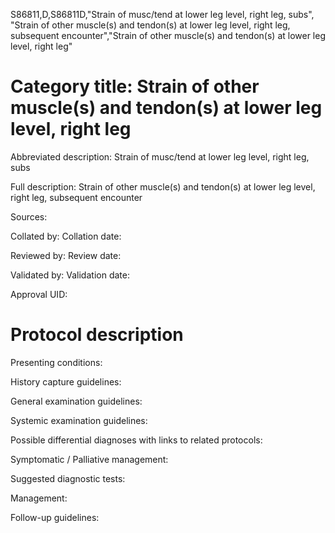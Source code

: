 S86811,D,S86811D,"Strain of musc/tend at lower leg level, right leg, subs", "Strain of other muscle(s) and tendon(s) at lower leg level, right leg, subsequent encounter","Strain of other muscle(s) and tendon(s) at lower leg level, right leg"
# Category title: Strain of other muscle(s) and tendon(s) at lower leg level, right leg

Abbreviated description: Strain of musc/tend at lower leg level, right leg, subs

Full description: Strain of other muscle(s) and tendon(s) at lower leg level, right leg, subsequent encounter

Sources:

Collated by:
Collation date:

Reviewed by:
Review date:

Validated by:
Validation date:

Approval UID:

# Protocol description

Presenting conditions:

History capture guidelines:

General examination guidelines:

Systemic examination guidelines:

Possible differential diagnoses with links to related protocols:

Symptomatic / Palliative management:

Suggested diagnostic tests:

Management:

Follow-up guidelines:
